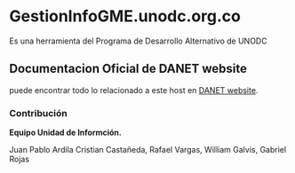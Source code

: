 # GestionInfoGME.unodc.org.co 

Es una herramienta del Programa de Desarrollo Alternativo de UNODC

## Documentacion Oficial de DANET website

puede encontrar todo lo relacionado a este host en  [DANET website](http://gestioninfo.unodc.org.co).

### Contribución

**Equipo Unidad de Informción.**

Juan Pablo Ardila
Cristian Castañeda, 
Rafael Vargas,
William Galvis, 
Gabriel Rojas






